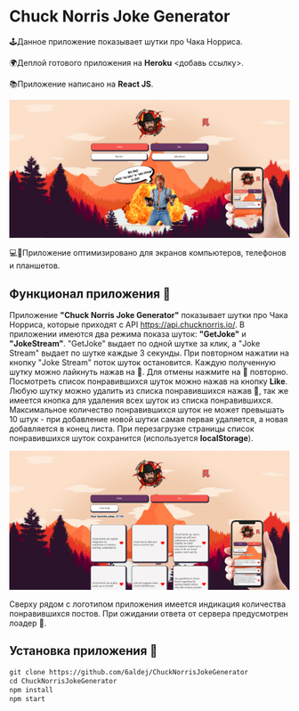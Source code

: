 # Chuck Norris Joke Generator
  🕹Данное приложение показывает шутки про Чака Норриса.  
  
  🌍Деплой готового приложения на **Heroku** <добавь ссылку>.  
  
  📚Приложение написано на **React JS**.
  
   ![Image alt](https://github.com/6aldej/ImagesForProjects/blob/master/chuck-joke-generator/home.png)
  
  💻📱Приложение оптимизировано для экранов компьютеров, телефонов и планшетов.

  ## Функционал приложения 🎢
  Приложение **"Chuck Norris Joke Generator"** показывает шутки про Чака Норриса, которые приходят с API <https://api.chucknorris.io/>.
  В приложении имеются два режима показа шуток: **"GetJoke"** и **"JokeStream"**. "GetJoke" выдает по одной шутке за клик, а "Joke Stream" выдает по шутке каждые 3 секунды. 
  При повторном нажатии на кнопку "Joke Stream" поток шуток остановится.
  Каждую полученную шутку можно лайкнуть нажав на 💖. Для отмены нажмите на 💖 повторно. Посмотреть список понравившихся шуток можно нажав на кнопку **Like**. 
  Любую шутку можно удалить из списка понравившихся нажав 💖, так же имеется кнопка для удаления всех шуток из списка понравившихся. 
  Максимальное количество понравившихся шуток не может превышать 10 штук - при добавление новой шутки самая первая удаляется, а новая добавляется в конец листа.
  При перезагрузке страницы список понравившихся шуток сохранится (используется **localStorage**).

  ![Image alt](https://github.com/6aldej/ImagesForProjects/blob/master/chuck-joke-generator/like.png)
  
  Сверху рядом с логотипом приложения имеется индикация количества понравившихся постов.
  При ожидании ответа от сервера предусмотрен лоадер 🤠.

## Установка приложения 🚀

    git clone https://github.com/6aldej/ChuckNorrisJokeGenerator
    cd ChuckNorrisJokeGenerator
    npm install
    npm start

